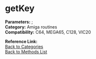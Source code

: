 # getKey

**Parameters:** ;  
**Category:** Amiga routines  
**Compatibility:** C64, MEGA65, C128, VIC20  

**Reference Link:**  
[Back to Categories](../categories/amiga_routines.md)  
[Back to Methods List](../../SUMMARY.md)
